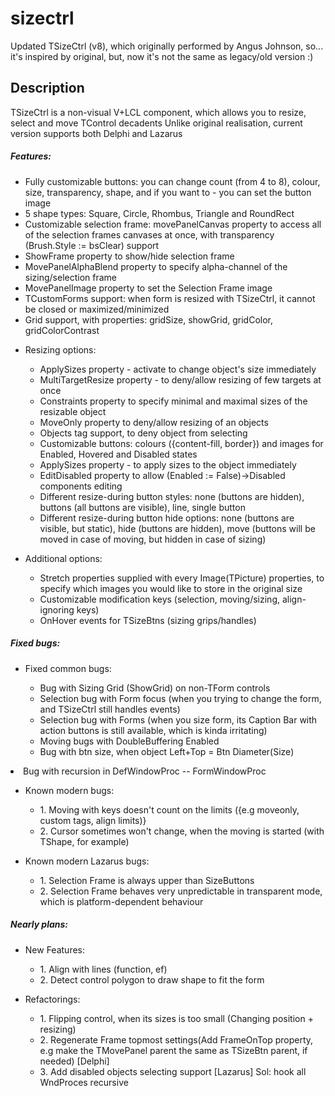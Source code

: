 # sizectrl
Updated TSizeCtrl (v8), which originally performed by Angus Johnson, so... it's inspired by original, but, now it's not the same as legacy/old version :)

## Description
TSizeCtrl is a non-visual V+LCL component, which allows you to resize, select and move TControl decadents
Unlike original realisation, current version supports both Delphi and Lazarus

##### Features:
<ul> <li>Fully customizable buttons: you can change count (from 4 to 8), colour, size, transparency, shape, and if you want to - you can set the button image</li>
<li>5 shape types: Square, Circle, Rhombus, Triangle and RoundRect</li>
<li> Customizable selection frame: movePanelCanvas property to access all of the selection frames canvases at once, with transparency (Brush.Style := bsClear) support</li>
<li> ShowFrame property to show/hide selection frame</li>
<li> MovePanelAlphaBlend property to specify alpha-channel of the sizing/selection frame </li>
<li> MovePanelImage property to set the Selection Frame image </li>
<li> TCustomForms support: when form is resized with TSizeCtrl, it cannot be closed or maximized/minimized </li>
<li>Grid support, with properties: gridSize, showGrid, gridColor, gridColorContrast </li></ul>
<ul><li> Resizing options:</li><ul>
<li> ApplySizes property - activate to change object's size immediately
<li> MultiTargetResize property - to deny/allow resizing of few targets at once
<li> Constraints property to specify minimal and maximal sizes of the resizable object
<li> MoveOnly property to deny/allow resizing of an objects
<li> Objects tag support, to deny object from selecting
<li> Customizable buttons: colours ({content-fill, border}) and images for Enabled, Hovered and Disabled states 
<li> ApplySizes property - to apply sizes to the object immediately </li>
<li> EditDisabled property to allow (Enabled := False)->Disabled components editing
<li> Different resize-during button styles: none (buttons are hidden),  buttons (all buttons are visible), line, single button
<li> Different resize-during button hide options: none (buttons are visible, but static), hide (buttons are hidden), move (buttons will be moved in case of moving, but hidden in case of sizing)</ul></ul>
<ul><li> Additional options:</li><ul>
<li> Stretch properties supplied with every Image(TPicture) properties, to specify which images you would like to store in the original size </li>
<li> Customizable modification keys (selection, moving/sizing, align-ignoring keys)
<li> OnHover events for TSizeBtns (sizing grips/handles)</ul></ul>

##### Fixed bugs:
<ul><li> Fixed common bugs:</li><ul>
<li> Bug with Sizing Grid (ShowGrid) on non-TForm controls
<li> Selection bug with Form focus (when you trying to change the form, and TSizeCtrl still handles events)
<li> Selection bug with Forms (when you size form, its Caption Bar with action buttons is still available, which is kinda irritating)
<li> Moving bugs with DoubleBuffering Enabled</li>
<li> Bug with btn size, when object Left+Top = Btn Diameter(Size)</li></ul></ul>
<li> Bug with recursion in DefWindowProc -- FormWindowProc </li>
<ul><li> Known modern bugs:</li><ul>
<li> 1. Moving with keys doesn't count on the limits ({e.g moveonly, custom tags, align limits)} </li>
<li> 2. Cursor sometimes won't change, when the moving is started (with TShape, for example) </li>
</ul> </ul>
<ul><li> Known modern Lazarus bugs:</li><ul>
<li> 1. Selection Frame  is always upper than SizeButtons
<li> 2. Selection Frame behaves very unpredictable in transparent mode, which is platform-dependent behaviour
</ul></ul>

##### Nearly plans:
<ul><li> New Features:</li><ul>
<li> 1. Align with lines (function, ef)
<li> 2. Detect control polygon to draw shape to fit the form
  </ul></ul>
<ul><li> Refactorings:</li><ul>
<li>1. Flipping control, when its sizes is too small
  (Changing position + resizing)</li>
<li>2. Regenerate Frame topmost settings(Add FrameOnTop property, e.g make the TMovePanel parent the same as TSizeBtn parent, if needed) [Delphi]
<li>3. Add disabled objects selecting support [Lazarus]
		Sol: hook all WndProces recursive</li>
  </ul></ul>
